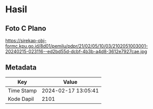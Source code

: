 # Hasil

## Foto C Plano

https://sirekap-obj-formc.kpu.go.id/8d01/pemilu/pdpr/21/02/05/10/03/2102051003001-20240215-023116--ed2bd55d-dcbf-4b3b-a4d8-3612e7927cae.jpg


## Metadata

| Key        | Value               |
| ---------- | ------------------- |
| Time Stamp | 2024-02-17 13:05:41 |
| Kode Dapil | 2101                |



